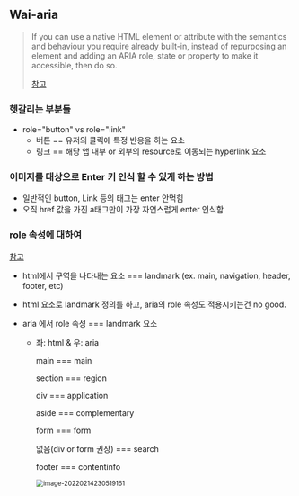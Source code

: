 

## Wai-aria 

> If you can use a native HTML element or attribute with the semantics and behaviour you require already built-in, instead of repurposing an element and adding an ARIA role, state or property to make it accessible, then do so.
>
> [참고](https://tink.uk/the-difference-between-aria-label-and-aria-labelledby/#:~:text=If%20you%20can%20use%20a%20native%20HTML%20element%20or%20attribute%20with%20the%20semantics%20and%20behaviour%20you%20require%20already%20built%2Din%2C%20instead%20of%20repurposing%20an%20element%20and%20adding%20an%20ARIA%20role%2C%20state%20or%20property%20to%20make%20it%20accessible%2C%20then%20do%20so.)



### 헷갈리는 부분들

- role="button" vs role="link"
  - 버튼 == 유저의 클릭에 특정 반응을 하는 요소
  - 링크 == 해당 앱 내부 or 외부의 resource로 이동되는 hyperlink 요소



### 이미지를 대상으로 Enter 키 인식 할 수 있게 하는 방법

- 일반적인 button, Link 등의 태그는 enter 안먹힘
- 오직 href 값을 가진 a태그만이 가장 자연스럽게 enter 인식함



### role 속성에 대하여

[참고](https://www.youtube.com/watch?v=CwlNSWUluVc)

- html에서 구역을 나타내는 요소 === landmark (ex. main, navigation, header, footer, etc)

- html 요소로 landmark 정의를 하고, aria의 role 속성도 적용시키는건 no good.

- aria 에서 role 속성 === landmark 요소

  - 좌: html & 우: aria

    main === main

    section === region

    div === application

    aside === complementary

    form === form

    없음(div or form 권장) === search

    footer === contentinfo

    <img src="Wai-aria.assets/image-20220214230519161.png" alt="image-20220214230519161" style="zoom:80%;" />